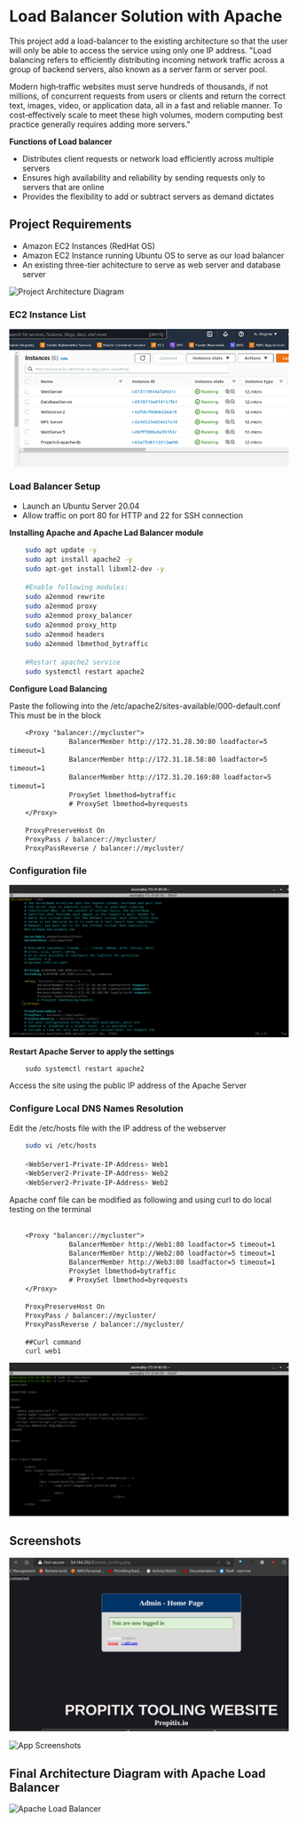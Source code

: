 # Load Balancer Solution with Apache

This project add a load-balancer to the existing architecture so that the user will only be able to access the service using only one IP address. 
"Load balancing refers to efficiently distributing incoming network traffic across a group of backend servers, also known as a server farm or server pool.

Modern high‑traffic websites must serve hundreds of thousands, if not millions, of concurrent requests from users or clients and return the correct text, images, video, or application data, all in a fast and reliable manner. To cost‑effectively scale to meet these high volumes, modern computing best practice generally requires adding more servers."

**Functions of Load balancer**
- Distributes client requests or network load efficiently across multiple servers
- Ensures high availability and reliability by sending requests only to servers that are online
- Provides the flexibility to add or subtract servers as demand dictates


## Project Requirements
- Amazon EC2 Instances (RedHat OS)
- Amazon EC2 Instance running Ubuntu OS to serve as our load balancer
- An existing three-tier achitecture to serve as web server and database server


![Project Architecture Diagram](https://darey.io/wp-content/uploads/2021/07/Tooling-Website-Infrastructure-wLB.png)

### EC2 Instance List 

![Project Architecture Diagram](https://github.com/scholarship-task/tooling/blob/master/project8/screenshots/project8-ec2-list.png)

### Load Balancer Setup
- Launch an Ubuntu Server 20.04
- Allow traffic on port 80 for HTTP and 22 for SSH connection 

**Installing Apache and Apache Lad Balancer module**

```bash
    sudo apt update -y
    sudo apt install apache2 -y
    sudo apt-get install libxml2-dev -y

    #Enable following modules:
    sudo a2enmod rewrite
    sudo a2enmod proxy
    sudo a2enmod proxy_balancer
    sudo a2enmod proxy_http
    sudo a2enmod headers
    sudo a2enmod lbmethod_bytraffic

    #Restart apache2 service
    sudo systemctl restart apache2
```

**Configure Load Balancing**


Paste the following into the /etc/apache2/sites-available/000-default.conf
This must be in the <VirtualHost> </VirtualHost> block
```
    <Proxy "balancer://mycluster">
               BalancerMember http://172.31.28.30:80 loadfactor=5 timeout=1
               BalancerMember http://172.31.18.58:80 loadfactor=5 timeout=1
               BalancerMember http://172.31.20.169:80 loadfactor=5 timeout=1
               ProxySet lbmethod=bytraffic
               # ProxySet lbmethod=byrequests
    </Proxy>

    ProxyPreserveHost On
    ProxyPass / balancer://mycluster/
    ProxyPassReverse / balancer://mycluster/
```
### Configuration file
![App Screenshots](https://github.com/scholarship-task/tooling/blob/master/project8/screenshots/project8-loadbalancer-config.png)

**Restart Apache Server to apply the settings**
```
    sudo systemctl restart apache2
```

Access the site using the public IP address of the Apache Server


### Configure Local DNS Names Resolution
Edit the /etc/hosts file with the IP address of the webserver

```bash
    sudo vi /etc/hosts

    <WebServer1-Private-IP-Address> Web1
    <WebServer2-Private-IP-Address> Web2
    <WebServer2-Private-IP-Address> Web2
```

Apache conf file can be modified as following and using curl to do local testing on the terminal

```

    <Proxy "balancer://mycluster">
               BalancerMember http://Web1:80 loadfactor=5 timeout=1
               BalancerMember http://Web2:80 loadfactor=5 timeout=1
               BalancerMember http://Web3:80 loadfactor=5 timeout=1
               ProxySet lbmethod=bytraffic
               # ProxySet lbmethod=byrequests
    </Proxy>

    ProxyPreserveHost On
    ProxyPass / balancer://mycluster/
    ProxyPassReverse / balancer://mycluster/

    ##Curl command
    curl web1
```

![App Screenshots](https://github.com/scholarship-task/tooling/blob/master/project8/screenshots/project8-named-host.png)

## Screenshots
![App Screenshots](https://github.com/scholarship-task/tooling/blob/master/project8/screenshots/project8-ui-dashboard.png)

![App Screenshots](https://github.com/scholarship-task/tooling/blob/master/project8/screenshots/project8-app-ui.png.png)

## Final Architecture Diagram with Apache Load Balancer
![Apache Load Balancer](https://darey.io/wp-content/uploads/2021/07/project8_final.png)


